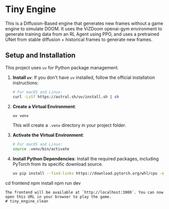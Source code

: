 # Tiny Engine

This is a Diffusion-Based engine that generates new frames without a game engine to simulate DOOM. It uses the ViZDoom openai-gym environment to generate training data from an RL Agent using PPO, and uses a pretrained UNet from stable diffusion + historical frames to generate new frames.

## Setup and Installation

This project uses `uv` for Python package management.

1.  **Install `uv`**:
    If you don't have `uv` installed, follow the official installation instructions:
    ```bash
    # For macOS and Linux:
    curl -LsSf https://astral.sh/uv/install.sh | sh
    ```

2.  **Create a Virtual Environment**:
    ```bash
    uv venv
    ```
    This will create a `.venv` directory in your project folder.

3.  **Activate the Virtual Environment**:
    ```bash
    # For macOS and Linux:
    source .venv/bin/activate
    ```

4.  **Install Python Dependencies**:
    Install the required packages, including PyTorch from its specific download source.
    ```bash
    uv pip install --find-links https://download.pytorch.org/whl/cpu -e .
    ```
cd frontend
npm install
npm run dev
```
The frontend will be available at `http://localhost:3000`. You can now open this URL in your browser to play the game.
# tiny_engine_clean
